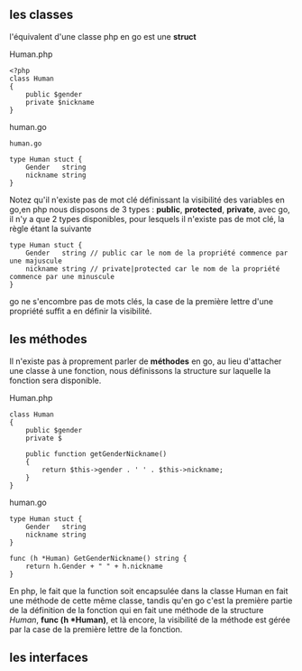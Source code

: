 les classes
-----------

l'équivalent d'une classe php en go est une **struct**

Human.php

    <?php
	class Human
	{
		public $gender
		private $nickname
	}

human.go

	human.go

	type Human stuct {
    	Gender   string
	    nickname string
	}

Notez qu'il n'existe pas de mot clé définissant la visibilité des variables en go,en php nous disposons de 3 types : **public**, **protected**, **private**, avec go, il n'y a que 2 types disponibles, pour lesquels il n'existe pas de mot clé, la règle étant la suivante

	type Human stuct {
    	Gender   string // public car le nom de la propriété commence par une majuscule
	    nickname string // private|protected car le nom de la propriété commence par une minuscule
	} 
	
go ne s'encombre pas de mots clés, la case de la première lettre d'une propriété suffit a en définir la visibilité.

les méthodes
------------
Il n'existe pas à proprement parler de **méthodes** en go, au lieu d'attacher une classe à une fonction, nous définissons la structure sur laquelle la fonction sera disponible.

Human.php

	class Human
	{
		public $gender
		private $
		
		public function getGenderNickname()
		{
			return $this->gender . ' ' . $this->nickname;
		}
	}

human.go

	type Human stuct {
    	Gender   string
	    nickname string
	}
	
	func (h *Human) GetGenderNickname() string {
		return h.Gender + " " + h.nickname
	}

En php, le fait que la function soit encapsulée dans la classe Human en fait une méthode de cette même classe, tandis qu'en go c'est la première partie de la définition de la fonction qui en fait une méthode de la structure *Human*, **func (h *Human)**, et là encore, la visibilité de la méthode est gérée par la case de la première lettre de la fonction.

les interfaces
--------------


